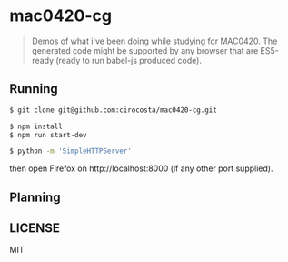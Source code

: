 # mac0420-cg

> Demos of what i've been doing while studying for MAC0420. The generated code might be supported by any browser that are ES5-ready (ready to run babel-js produced code).

## Running

```sh
$ git clone git@github.com:cirocosta/mac0420-cg.git

$ npm install
$ npm run start-dev

$ python -m 'SimpleHTTPServer'
```

then open Firefox on http://localhost:8000 (if any other port supplied).

## Planning


## LICENSE

MIT
